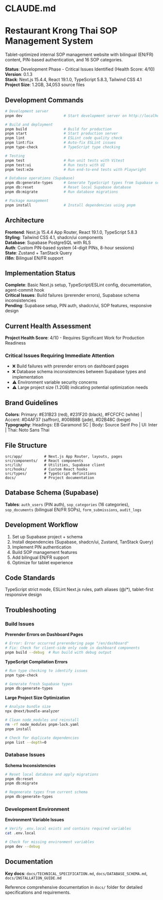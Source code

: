 # CLAUDE.md

# Restaurant Krong Thai SOP Management System

Tablet-optimized internal SOP management website with bilingual (EN/FR) content, PIN-based authentication, and 16 SOP categories.

**Status**: Development Phase - Critical Issues Identified (Health Score: 4/10)  
**Version**: 0.1.3  
**Stack**: Next.js 15.4.4, React 19.1.0, TypeScript 5.8.3, Tailwind CSS 4.1  
**Project Size**: 1.2GB, 34,053 source files

## Development Commands

```bash
# Development server
pnpm dev                   # Start development server on http://localhost:3000

# Build and deployment  
pnpm build                 # Build for production
pnpm start                 # Start production server
pnpm lint                  # ESLint code quality check
pnpm lint:fix              # Auto-fix ESLint issues
pnpm type-check            # TypeScript type checking

# Testing
pnpm test                  # Run unit tests with Vitest
pnpm test:ui               # Run tests with UI
pnpm test:e2e              # Run end-to-end tests with Playwright

# Database operations (Supabase)
pnpm db:generate-types     # Generate TypeScript types from Supabase schema
pnpm db:reset              # Reset local Supabase database
pnpm db:migrate            # Run database migrations

# Package management
pnpm install               # Install dependencies using pnpm
```

## Architecture

**Frontend**: Next.js 15.4.4 App Router, React 19.1.0, TypeScript 5.8.3  
**Styling**: Tailwind CSS 4.1, shadcn/ui components  
**Database**: Supabase PostgreSQL with RLS  
**Auth**: Custom PIN-based system (4-digit PINs, 8-hour sessions)  
**State**: Zustand + TanStack Query  
**i18n**: Bilingual EN/FR support

## Implementation Status

**Complete**: Basic Next.js setup, TypeScript/ESLint config, documentation, agent-commit hook  
**Critical Issues**: Build failures (prerender errors), Supabase schema inconsistencies  
**Pending**: Supabase setup, PIN auth, shadcn/ui, SOP features, responsive design

## Current Health Assessment

**Project Health Score**: 4/10 - Requires Significant Work for Production Readiness

### Critical Issues Requiring Immediate Attention
- ❌ Build failures with prerender errors on dashboard pages
- ❌ Database schema inconsistencies between Supabase types and implementation
- ⚠️ Environment variable security concerns
- ⚠️ Large project size (1.2GB) indicating potential optimization needs

## Brand Guidelines

**Colors**: Primary: #E31B23 (red), #231F20 (black), #FCFCFC (white) | Accent: #D4AF37 (saffron), #008B8B (jade), #D2B48C (beige)  
**Typography**: Headings: EB Garamond SC | Body: Source Serif Pro | UI: Inter | Thai: Noto Sans Thai

## File Structure

```
src/app/          # Next.js App Router, layouts, pages
src/components/   # React components  
src/lib/          # Utilities, Supabase client
src/hooks/        # Custom React hooks
src/types/        # TypeScript definitions
docs/             # Project documentation
```

## Database Schema (Supabase)

**Tables**: `auth_users` (PIN auth), `sop_categories` (16 categories), `sop_documents` (bilingual EN/FR SOPs), `form_submissions`, `audit_logs`

## Development Workflow

1. Set up Supabase project + schema
2. Install dependencies (Supabase, shadcn/ui, Zustand, TanStack Query)  
3. Implement PIN authentication
4. Build SOP management features
5. Add bilingual EN/FR support
6. Optimize for tablet experience

## Code Standards

TypeScript strict mode, ESLint Next.js rules, path aliases (@/*), tablet-first responsive design

## Troubleshooting

### Build Issues

**Prerender Errors on Dashboard Pages**
```bash
# Error: Error occurred prerendering page "/en/dashboard"
# Fix: Check for client-side only code in dashboard components
pnpm build --debug  # Run build with debug output
```

**TypeScript Compilation Errors**
```bash
# Run type checking to identify issues
pnpm type-check

# Generate fresh Supabase types
pnpm db:generate-types
```

**Large Project Size Optimization**
```bash
# Analyze bundle size
npx @next/bundle-analyzer

# Clean node_modules and reinstall
rm -rf node_modules pnpm-lock.yaml
pnpm install

# Check for duplicate dependencies
pnpm list --depth=0
```

### Database Issues

**Schema Inconsistencies**
```bash
# Reset local database and apply migrations
pnpm db:reset
pnpm db:migrate

# Regenerate types from current schema
pnpm db:generate-types
```

### Development Environment

**Environment Variable Issues**
```bash
# Verify .env.local exists and contains required variables
cat .env.local

# Check for missing environment variables
pnpm dev --debug
```

## Documentation

**Key docs**: `docs/TECHNICAL_SPECIFICATION.md`, `docs/DATABASE_SCHEMA.md`, `docs/INSTALLATION_GUIDE.md`

Reference comprehensive documentation in `docs/` folder for detailed specifications and requirements.